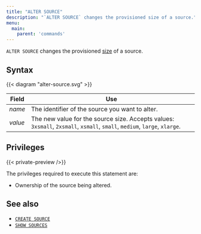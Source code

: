 ```yaml
---
title: "ALTER SOURCE"
description: "`ALTER SOURCE` changes the provisioned size of a source."
menu:
  main:
    parent: 'commands'
---
```


`ALTER SOURCE` changes the provisioned [size](/sql/create-source/#sizing-a-source) of a source.

## Syntax

{{< diagram "alter-source.svg" >}}

Field   | Use
--------|-----
_name_  | The identifier of the source you want to alter.
_value_ | The new value for the source size. Accepts values: `3xsmall`, `2xsmall`, `xsmall`, `small`, `medium`, `large`, `xlarge`.

## Privileges

{{< private-preview />}}

The privileges required to execute this statement are:

- Ownership of the source being altered.

## See also

- [`CREATE SOURCE`](/sql/create-source/)
- [`SHOW SOURCES`](/sql/show-sources)
